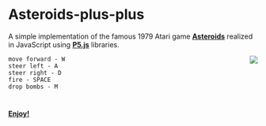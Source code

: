 # Asteroids-plus-plus

A simple implementation of the famous 1979 Atari game <b>[Asteroids](https://en.wikipedia.org/wiki/Asteroids_%28video_game%29)</b> realized in JavaScript using <b>[P5.js](https://p5js.org/)</b> libraries.  

<img align="right" src="https://raw.githubusercontent.com/MatteoGiorgi/Asteroids-plus-plus/master/asteroid.gif">  

```
move forward - W  
steer left - A  
steer right - D  
fire - SPACE  
drop bombs - M  
```

#
#
<b>[Enjoy!](https://matteogiorgi.github.io/Asteroids-plus-plus/)</b>
